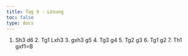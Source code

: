 ```yaml
---
title: Tag 9 - Lösung 
toc: false
type: docs
---
```


1. Sh3 d6 2. Tg1 Lxh3 3. gxh3 g5 4. Tg3 g4 5. Tg2 g3 6. Tg1 g2 7. Th1 gxf1=B


<!--
<br>
<br>
<iframe 
    style="width: 100%; height: 80vh;" 
    src="https://lichess.org/study/embed/PrONOirR/WDC5XE8W" 
    frameborder="0">
</iframe> -->
